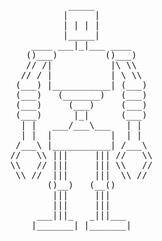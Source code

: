 <pre>
              _____
             |     |
             | | | |
             |_____|
       ____ ___|_|___ ____
      ()___)         ()___)
      // /|           |\ \\
     // / |           | \ \\
    (___) |___________| (___)
    (___)   (_______)   (___)
    (___)     (___)     (___)
    (___)      |_|      (___)
     | |   ___/___\___   | |
     | |  |           |  | |
    /___\ |___________| /___\
   //   \\ |||     ||| //   \\
   \\   // |||     ||| \\   //
    \\ //  |||     |||  \\ //
          ()__)   (__()
           |||     |||
           |||     |||
        ___|||_   _|||___
       |_______| |_______|


</pre>
